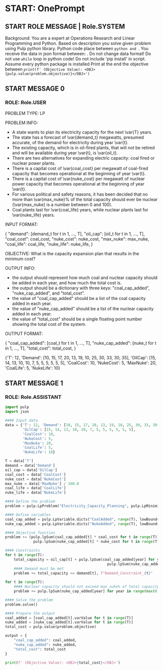 # START: OnePrompt 
## START ROLE MESSAGE | Role.SYSTEM 
Background: You are a expert at Operations Research and Linear Programming and Python. Based on description you solve given problem using Pulp python library. Python code place between ```python and ```. You receive the data in json format between: <DATA></DATA>. Do not change data format! Do not use `while` loop in python code! Do not include 'pip install' in script. Assume every python package is installed Print at the end the objective between <OBJ></OBJ> `print(f' (Objective Value): <OBJ>{pulp.value(problem.objective)}</OBJ>')`  
## START MESSAGE 0 
### ROLE: Role.USER
<DESCRIPTION>
PROBLEM TYPE: LP

PROBLEM INFO: 

- A state wants to plan its electricity capacity for the next \var{T} years. 
- The state has a forecast of \var{demand_t} megawatts, presumed accurate, of the demand for electricity during year \var{t}.
- The existing capacity, which is in oil-fired plants, that will not be retired and will be available during year \var{t}, is \var{oil_t}.
- There are two alternatives for expanding electric capacity: coal­ fired or nuclear power plants.
- There is a capital cost of \var{coal_cost} per megawatt of coal-fired capacity that becomes operational at the beginning of year \var{t}.
- There is a capital cost of \var{nuke_cost} per megawatt of nuclear power capacity that becomes operational at the beginning of year \var{t}.
- For various political and safety reasons, it has been decided that no more than \var{max_nuke}% of the total capacity should ever be nuclear (\var{max_nuke} is a number between 0 and 100).
- Coal plants last for \var{coal_life} years, while nuclear plants last for \var{nuke_life} years.

INPUT FORMAT: 

{
    "demand": [demand_t for t in 1, ..., T],
    "oil_cap": [oil_t for t in 1, ..., T],
    "coal_cost": coal_cost,
    "nuke_cost": nuke_cost,
    "max_nuke": max_nuke,
    "coal_life": coal_life,
    "nuke_life": nuke_life,
}


OBJECTIVE: What is the capacity expansion plan that results in the minimum cost?


OUTPUT INFO:

- the output should represent how much coal and nuclear capacity should be added in each year, and how much the total cost is.
- the output should be a dictionary with three keys: "coal_cap_added", "nuke_cap_added", and "total_cost".
- the value of "coal_cap_added" should be a list of the coal capacity added in each year.
- the value of "nuke_cap_added" should be a list of the nuclear capacity added in each year.
- the value of "total_cost" should be a single floating point number showing the total cost of the system.


OUTPUT FORMAT:

{
    "coal_cap_added": [coal_t for t in 1, ..., T],
    "nuke_cap_added": [nuke_t for t in 1, ..., T],
    "total_cost": total_cost,
}


</DESCRIPTION>
<DATA>
{'T': 12, 'Demand': [10, 15, 17, 20, 13, 19, 10, 25, 30, 33, 30, 35], 'OilCap': [15, 14, 13, 10, 10, 7, 5, 5, 5, 5, 5, 5], 'CoalCost': 10, 'NukeCost': 5, 'MaxNuke': 20, 'CoalLife': 5, 'NukeLife': 10}</DATA>


## START MESSAGE 1 
### ROLE: Role.ASSISTANT
```python
import pulp
import json

#### Input data
data = {'T': 12, 'Demand': [10, 15, 17, 20, 13, 19, 10, 25, 30, 33, 30, 35], 
        'OilCap': [15, 14, 13, 10, 10, 7, 5, 5, 5, 5, 5, 5], 
        'CoalCost': 10, 
        'NukeCost': 5, 
        'MaxNuke': 20, 
        'CoalLife': 5, 
        'NukeLife': 10}

T = data['T']
demand = data['Demand']
oil_cap = data['OilCap']
coal_cost = data['CoalCost']
nuke_cost = data['NukeCost']
max_nuke = data['MaxNuke'] / 100.0
coal_life = data['CoalLife']
nuke_life = data['NukeLife']

#### Define the problem
problem = pulp.LpProblem("Electricity_Capacity_Planning", pulp.LpMinimize)

#### Define variables
coal_cap_added = pulp.LpVariable.dicts("CoalAdded", range(T), lowBound=0, cat='Continuous')
nuke_cap_added = pulp.LpVariable.dicts("NukeAdded", range(T), lowBound=0, cat='Continuous')

#### Objective function
problem += (pulp.lpSum(coal_cap_added[t] * coal_cost for t in range(T)) + 
             pulp.lpSum(nuke_cap_added[t] * nuke_cost for t in range(T))), "Total Cost"

#### Constraints
for t in range(T):
    total_capacity = oil_cap[t] + pulp.lpSum(coal_cap_added[year] for year in range(max(0, t-coal_life+1), t+1)) + \
                                               pulp.lpSum(nuke_cap_added[year] for year in range(max(0, t-nuke_life+1), t+1))
    #### Demand must be met
    problem += total_capacity >= demand[t], f"Demand_Constraint_{t}"
    
for t in range(T):
    #### Nuclear capacity should not exceed max_nuke% of total capacity
    problem += pulp.lpSum(nuke_cap_added[year] for year in range(max(0, t-nuke_life+1), t+1)) <= max_nuke * total_capacity, f"Nuke_Capacity_Constraint_{t}"

#### Solve the problem
problem.solve()

#### Prepare the output
coal_added = [coal_cap_added[t].varValue for t in range(T)]
nuke_added = [nuke_cap_added[t].varValue for t in range(T)]
total_cost = pulp.value(problem.objective)

output = {
    "coal_cap_added": coal_added,
    "nuke_cap_added": nuke_added,
    "total_cost": total_cost
}

print(f' (Objective Value): <OBJ>{total_cost}</OBJ>')
```


